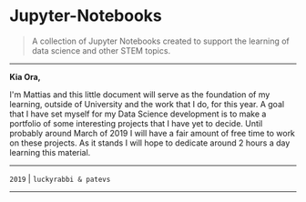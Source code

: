 # Jupyter-Notebooks

> A collection of Jupyter Notebooks created to support the learning of data science and other STEM topics.

----

**Kia Ora,** 

I'm Mattias and this little document will serve as the foundation of my learning, outside of University and the work that I do, for this year. A goal that I have set myself for my Data Science development is to make a portfolio of some interesting projects that I have yet to decide. Until probably around March of 2019 I will have a fair amount of free time to work on these projects. As it stands I will hope to dedicate around 2 hours a day learning this material.

----

`2019` | `luckyrabbi & patevs`

----
